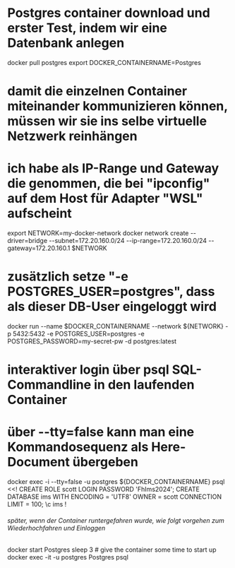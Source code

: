 # Postgres container download und erster Test, indem wir eine Datenbank anlegen
docker pull postgres
export DOCKER_CONTAINERNAME=Postgres
# damit die einzelnen Container miteinander kommunizieren können, müssen wir sie ins selbe virtuelle Netzwerk reinhängen
# ich habe als IP-Range und Gateway die genommen, die bei "ipconfig" auf dem Host für Adapter "WSL" aufscheint
export NETWORK=my-docker-network
docker network create --driver=bridge --subnet=172.20.160.0/24 --ip-range=172.20.160.0/24 --gateway=172.20.160.1 $NETWORK
# zusätzlich setze "-e POSTGRES_USER=postgres", dass als dieser DB-User eingeloggt wird
docker run --name $DOCKER_CONTAINERNAME --network ${NETWORK} -p 5432:5432 -e POSTGRES_USER=postgres -e POSTGRES_PASSWORD=my-secret-pw -d postgres:latest
# interaktiver login über psql SQL-Commandline in den laufenden Container
# über --tty=false kann man eine Kommandosequenz als Here-Document übergeben
docker exec -i --tty=false -u postgres ${DOCKER_CONTAINERNAME} psql <<!
   CREATE ROLE scott LOGIN PASSWORD 'FhIms2024';
   CREATE DATABASE ims 
   WITH 
      ENCODING = 'UTF8'
      OWNER = scott
      CONNECTION LIMIT = 100;
   \c ims
!

###### später, wenn der Container runtergefahren wurde, wie folgt vorgehen zum Wiederhochfahren und Einloggen #########
docker start Postgres
sleep 3 # give the container some time to start up
docker exec -it -u postgres Postgres psql
